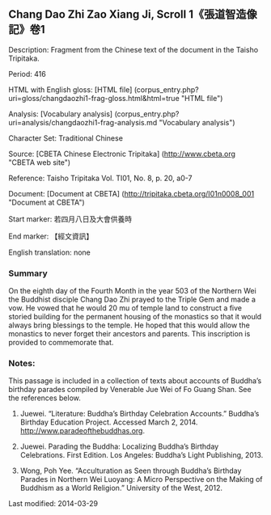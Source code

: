## Chang Dao Zhi Zao Xiang Ji, Scroll 1《張道智造像記》卷1

Description: Fragment from the Chinese text of the document in the Taisho Tripitaka.

Period: 416

HTML with English gloss: [HTML file] (corpus_entry.php?uri=gloss/changdaozhi1-frag-gloss.html&html=true "HTML file")

Analysis: [Vocabulary analysis] (corpus_entry.php?uri=analysis/changdaozhi1-frag-analysis.md "Vocabulary analysis")

Character Set: Traditional Chinese

Source: [CBETA Chinese Electronic Tripitaka] (http://www.cbeta.org "CBETA web site")

Reference: Taisho Tripitaka Vol. TI01, No. 8, p. 20, a0-7

Document: [Document at CBETA] (http://tripitaka.cbeta.org/I01n0008_001 "Document at CBETA")

Start marker: 若四月八日及大會供養時

End marker: 【經文資訊】

English translation: none

### Summary

On the eighth day of the Fourth Month in the year 503 of the Northern Wei the Buddhist disciple Chang Dao Zhi prayed to the Triple Gem and made a vow. He vowed that he would 20 mu of temple land to construct a five storied building for the permanent housing of the monastics so that it would always bring blessings to the temple. He hoped that this would allow the monastics to never forget their ancestors and parents. This inscription is provided to commemorate that.

### Notes:
This passage is included in a collection of texts about accounts of Buddha’s birthday parades compiled by Venerable Jue Wei of Fo Guang Shan. See the references below.

1. Juewei. “Literature: Buddha’s Birthday Celebration Accounts.” Buddha’s Birthday Education Project. Accessed March 2, 2014. <a href="http://www.paradeofthebuddhas.org">http://www.paradeofthebuddhas.org</a>.

2. Juewei. Parading the Buddha: Localizing Buddha’s Birthday Celebrations. First Edition. Los Angeles: Buddha’s Light Publishing, 2013.

3. Wong, Poh Yee. “Acculturation as Seen through Buddha’s Birthday Parades in Northern Wei Luoyang: A Micro Perspective on the Making of Buddhism as a World Religion.” University of the West, 2012.

Last modified: 2014-03-29
